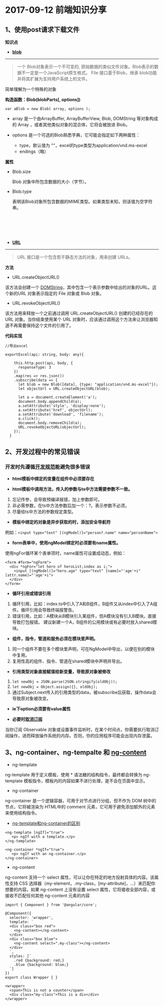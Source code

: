 # 2017-09-12 前端知识分享

## 1、使用post请求下载文件
**知识点**
* **[blob](https://developer.mozilla.org/zh-CN/docs/Web/API/Blob)**
---
>一个 Blob对象表示一个不可变的, 原始数据的类似文件对象。Blob表示的数据不一定是一个JavaScript原生格式。 File 接口基于Blob，继承 blob功能并将其扩展为支持用户系统上的文件。

简单理解为一个特殊的对象

**构造函数：Blob(blobParts[, options])**

`var aBlob = new Blob( array, options );`

  * array 是一个由ArrayBuffer, ArrayBufferView, Blob, DOMString 等对象构成的 Array ，或者其他类似对象的混合体，它将会被放进 Blob。

  * options 是一个可选的Blob熟悉字典，它可能会指定如下两种属性：
    - type，默认值为 ""，excel的type类型为application/vnd.ms-excel
    - endings（略）

**属性**
  * Blob.size
  
    Blob 对象中所包含数据的大小（字节）。

  * Blob.type

     表明该Blob对象所包含数据的MIME类型。如果类型未知，则该值为空字符串。

<br><br><br><br>

* **[URL](https://developer.mozilla.org/en-US/docs/Web/API/URL)**
---
>URL 接口是一个包含若干静态方法的对象，用来创建 URLs。

**方法**
  * URL.createObjectURL()
   
   该方法会创建一个 [DOMString](https://developer.mozilla.org/zh-CN/docs/Web/API/DOMString)，其中包含一个表示参数中给出的对象的URL。这个新的URL 对象表示指定的 File 对象或 Blob 对象。

  * URL.revokeObjectURL()

  该方法用来释放一个之前通过调用 URL.createObjectURL() 创建的已经存在的 URL 对象。当你结束使用某个 URL 对象时，应该通过调用这个方法来让浏览器知道不再需要保持这个文件的引用了。

**代码实现**

```
//导出excel

exportExcel(api: string, body: any){
    
    this.http.post(api, body, {
      responseType: 3
    })
    .map(res => res.json())
    .subscribe(data => {
      let blob = new Blob([data], {type: "application/vnd.ms-excel"});
      let objectUrl = URL.createObjectURL(blob);

      let a = document.createElement('a');
      document.body.appendChild(a);
      a.setAttribute('style', 'display:none');
      a.setAttribute('href', objectUrl);
      a.setAttribute('download', 'filename');
      a.click();
      document.body.removeChild(a);
      URL.revokeObjectURL(objectUrl);
    });
  }
```

## 2、开发过程中的常见错误

### 开发时先遵循[开发规范](https://angular.cn/guide/styleguide)能避免很多错误

* **html模板中绑定的变量在组件中必须要存在**

* **html模板中调用方法，传入的参数与ts中方法需要参数不一致。**

1. 忘记传参，会导致预编译报错，加上参数即可。
2. 非必需参数，在ts中方法参数后加一个：?。表示参数不必须。
3. 尽量给ts中方法的参数规定类型。

* **模板中绑定的对象是异步获取的时，添加安全导航符**

例如：`<input type="text" [(ngModel)]="person?.name" name="personName">`

* **form表单中，使用ngModel绑定时必须要有name属性。**

使用ngFor循环某个表单项时，name属性可设置成动态，例如：
```
<form #form="ngForm">
  <div *ngFor="let hero of heroList;index as i;">
    <input [(ngModel)]="hero.age" type="text" [name]="'age'+i" [attr.name]="'age'+i">
  </div>
</form>
```

* **循环引用或错误引用**

1. 循环引用，比如：index.ts中引入了A和B组件，B组件又从index中引入了A组件。循环引用会导致终端报警告。
2. 错误引用，比如：A模块从B模块引入某组件，但A模块没有引入B模块。直接导致打包报错。
建议新建一个A，B组件的公用模块或有必要时放入shared模块。

* **组件，指令，管道和服务必须在模块里声明。**

1. 同一个组件不要在多个模块里声明，可在NgModel中导出，以便在别的模块中复用。
2. 复用性高的组件、指令、管道在shared模块中声明并导出。

* **引用类型对象直接赋值给新变量，导致原对象被修改**

1. `let newObj = JSON.parse(JSON.stringify(oldObj));`
2. `let newObj = Object.assign({}, oldObj);`
3. 通过Subject.next传入的引用类型的data，被subscribe后获取，操作data会导致原对象被改变。

* **ie下option必须要有value属性**

* **必要时[取消订阅](https://segmentfault.com/a/1190000010104703)**

当你订阅 Observable 对象或设置事件监听时，在某个时间点，你需要执行取消订阅操作，进而释放操作系统的内存。否则，你的应用程序可能会出现内存泄露。

## 3、ng-container、ng-tempalte 和 [ng-content](https://segmentfault.com/a/1190000010730597)

* ng-template

ng-template 用于定义模板，使用 * 语法糖的结构指令，最终都会转换为 ng-template 模板指令，模板内的内容如果不进行处理，是不会在页面中显示。

* ng-container

ng-container 是一个逻辑容器，可用于对节点进行分组，但不作为 DOM 树中的节点，它将被渲染为 HTML中的 comment 元素，它可用于避免添加额外的元素来使用结构指令。

* [ng-template和ng-container的区别](https://segmentfault.com/a/1190000009175508#articleHeader6)

```
<ng-template [ngIf]="true">
   <p> ngIf with a template.</p>
</ng-template>
```

```
<ng-container *ngIf="true">
   <p> ngIf with an ng-container.</p>
</ng-container>
```

* ng-content

ng-content 支持一个 select 属性，可以让你在特定的地方投射具体的内容。该属性支持 CSS 选择器（my-element，.my-class，[my-attribute]，...）来匹配你想要的内容。如果 ng-content 上没有设置 select 属性，它将接收全部内容，或接收不匹配任何其他 ng-content 元素的内容

```
import { Component } from '@angular/core';

@Component({
  selector: 'wrapper',
  template: `
  <div class="box red">
    <ng-content></ng-content>
  </div>
  <div class="box blue">
    <ng-content select=".my-class"></ng-content>
  </div>
  `,
  styles: [`
    .red {background: red;}
    .blue {background: blue;}
  `]
})
export class Wrapper { }
```
```
<wrapper>
  <span>This is not a counter</span>
  <div class="my-class">This is a div</div>
</wrapper>
```